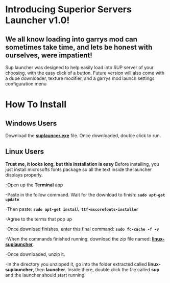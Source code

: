 
# Introducing Superior Servers Launcher v1.0!
## We all know loading into garrys mod can sometimes take time, and lets be honest with ourselves, were impatient!
Sup launcher was designed to help easily load into SUP server of your choosing, with the easy click of a button. Future version will also come with a dupe downloader, texture modifier, and a garrys mod launch settings configuration menu

# How To Install

## Windows Users
Download the **[suplauncer.exe](https://github.com/itsretr0n/suplauncher/releases/download/1.0.0/suplauncher.exe)** file. Once downloaded, double click to run.
## Linux Users
**Trust me, it looks long, but this installation is easy**
Before installing, you just install microsofts fonts package so all the text inside the launcher displays properly.

-Open up the **Terminal** app

-Paste in the follow command. Wait for the download to finish: **`sudo apt-get update`**

-Then paste: **`sudo apt-get install ttf-mscorefonts-installer`**

-Agree to the terms that pop up

-Once download finishes, enter this final command: **`sudo fc-cache -f -v`**

-When the commands finished running, download the zip file named: 
**[linux-suplauncher](https://github.com/itsretr0n/suplauncher/releases/download/1.0.0/linux-suplauncher.zip)**.

-Once downloaded, unzip it.

-In the directory you unzipped it, go into the folder extracted called **linux-suplauncher**, then **launcher**. Inside there, double click the file called **sup** and the launcher should start running!
